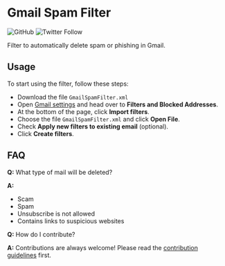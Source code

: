 # Gmail Spam Filter

![GitHub](https://img.shields.io/github/license/BarhamBasha/GmailSpamFilter)
![Twitter Follow](https://img.shields.io/twitter/follow/BarhamBasha?style=social)

Filter to automatically delete spam or phishing in Gmail.

## Usage

To start using the filter, follow these steps:
- Download the file `GmailSpamFilter.xml`
- Open [Gmail settings](https://mail.google.com/#settings/filters) and head over to **Filters and Blocked Addresses**.
- At the bottom of the page, click **Import filters**.
- Choose the file `GmailSpamFilter.xml` and click **Open File**.
- Check **Apply new filters to existing email** (optional).
- Click **Create filters**.

## FAQ

**Q:** What type of mail will be deleted?

**A:** 
- Scam
- Spam
- Unsubscribe is not allowed
- Contains links to suspicious websites

**Q:** How do I contribute?

**A:** Contributions are always welcome! Please read the [contribution guidelines](https://github.com/BarhamBasha/GmailSpamFilter/blob/main/contributing.md) first.
